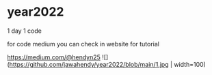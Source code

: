 # year2022
1 day 1 code


for code medium you can check in website for tutorial

https://medium.com/@hendyn25
![](https://github.com/jawahendy/year2022/blob/main/1.jpg | width=100)
